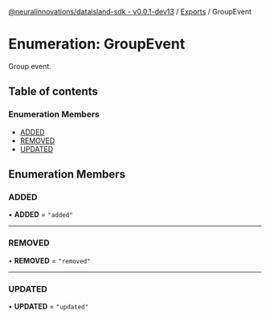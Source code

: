 [@neuralinnovations/dataisland-sdk - v0.0.1-dev13](../../README.md) / [Exports](../modules.md) / GroupEvent

# Enumeration: GroupEvent

Group event.

## Table of contents

### Enumeration Members

- [ADDED](GroupEvent.md#added)
- [REMOVED](GroupEvent.md#removed)
- [UPDATED](GroupEvent.md#updated)

## Enumeration Members

### ADDED

• **ADDED** = ``"added"``

___

### REMOVED

• **REMOVED** = ``"removed"``

___

### UPDATED

• **UPDATED** = ``"updated"``
